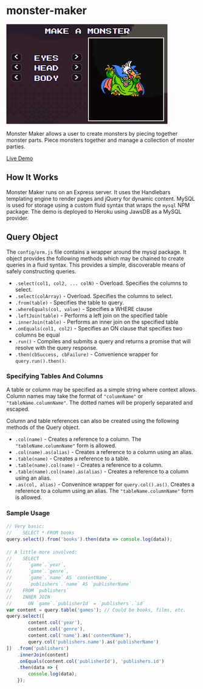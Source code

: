 # monster-maker

![Monster Maker](mon.png)

Monster Maker allows a user to create monsters by piecing together monster parts. Piece monsters together and manage a collection of moster parties.

[Live Demo](https://serene-chamber-64503.herokuapp.com/)

## How It Works

Monster Maker runs on an Express server. It uses the Handlebars templating engine to render pages and jQuery for dynamic content. MySQL is used for storage using a custom fluid syntax that wraps the `mysql` NPM package. The demo is deployed to Heroku using JawsDB as a MySQL provider.

## Query Object

The `config/orm.js` file contains a wrapper around the mysql package. It object provides the following methods which may be chained to create queries in a fluid syntax. This provides a simple, discoverable means of safely constructing queries.

* `.select(col1, col2, ... colN)` - Overload. Specifies the columns to select.
* `.select(colArray)` - Overload. Specifies the columns to select.
* `.from(table)` - Specifies the table to query.
* `.whereEquals(col, value)` - Specifies a WHERE clause
* `.leftJoin(table)` - Performs a left join on the specified table
* `.innerJoin(table)` - Performs an inner join on the specified table
* `.onEquals(col1, col2)` - Specifies an ON clause that specifies two columns be equal
* `.run()` - Compiles and submits a query and returns a promise that will resolve with the query response.
* `.then(cbSuccess, cbFailure)` - Convenience wrapper for `query.run().then()`.
### Specifying Tables And Columns

A table or column may be specified as a simple string where context allows. Column names may take the format of `"columnName"` or `"tableName.columnName"`. The dotted names will be properly separated and escaped.

Column and table references can also be created using the following methods of the Query object.

* `.col(name)` - Creates a reference to a column. The `"tableName.columnName"` form is allowed.
* `.col(name).as(alias)` - Creates a reference to a column using an alias.
* `.table(name)` - Creates a reference to a table.
* `.table(name).col(name)` - Creates a reference to a column.
* `.table(name).col(name).as(alias)` - Creates a reference to a column using an alias.
* `.as(col, alias)` - Convenince wrapper for `query.col().as()`. Creates a reference to a column using an alias. The `"tableName.columnName"` form is allowed.

### Sample Usage

```javascript
// Very basic:
//    SELECT * FROM books
query.select().from('books').then(data => console.log(data));

// A little more involved:
//    SELECT 
//      `game`.`year`, 
//      `game`.`genre`,
//      `game`.`name` AS `contentName`,
//      `publishers`.`name` AS `publisherName`
//    FROM `publishers`
//    INNER JOIN
//      ON `game`.`publisherId` = `publishers`.`id`
var content = query.table('games'); // Could be books, films, etc.
query.select([
        content.col('year'),
        content.col('genre'),
        content.col('name').as('contentName'),
        query.col('publishers.name').as('publisherName')
])  .from('publishers')
    .innerJoin(content)
    .onEquals(content.col('publisherId'), 'publishers.id')
    .then(data => {
        console.log(data);
    });
    
```
